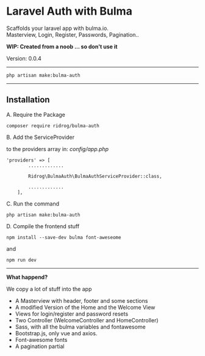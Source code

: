 # Laravel Auth with BulmaScaffolds your laravel app with bulma.io.  Masterview, Login, Register, Passwords, Pagination..**WIP: Created from a noob ... so don't use it**Version: 0.0.4---------------------------------------```php artisan make:bulma-auth```------------------------------------------## InstallationA. Require the Package```composer require ridrog/bulma-auth```B. Add the ServiceProvider  to the providers array in: _config/app.php_```'providers' => [        .............        Ridrog\BulmaAuth\BulmaAuthServiceProvider::class,        .............    ],```C. Run the command```php artisan make:bulma-auth```D. Compile the frontend stuff```npm install --save-dev bulma font-aweseome```and ```npm run dev```-------------------------------------------**What happend?**We copy a lot of stuff into the app  - A Masterview with header, footer and some sections- A modified Version of the Home and the Welcome View- Views for login/register and password resets- Two Controller (WelcomeController and HomeController)- Sass, with all the bulma variables and fontawesome- Bootstrap.js, only vue and axios.- Font-awesome fonts- A pagination partial          